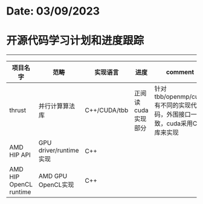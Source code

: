 # Date: 03/09/2023
# 开源代码学习计划和进度跟踪
----------------------------------------------------------

| 项目名字 | 范畴 | 实现语言 | 进度 | comment
| --- | --- | --- | --- | --- |
| thrust | 并行计算算法库 | C++/CUDA/tbb | 正阅读 cuda实现部分 | 针对tbb/openmp/cuda有不同的实现代码，外围接口一致，cuda采用CUB库来实现 |
| AMD HIP API  | GPU driver/runtime 实现 | C++ | | |
| AMD HIP OpenCL runtime | AMD GPU OpenCL实现 | C++ | | |


